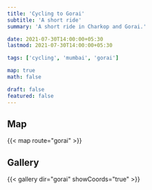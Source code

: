 ```yaml
---
title: 'Cycling to Gorai'
subtitle: 'A short ride'
summary: 'A short ride in Charkop and Gorai.'

date: 2021-07-30T14:00:00+05:30
lastmod: 2021-07-30T14:00:00+05:30

tags: ['cycling', 'mumbai', 'gorai']

map: true
math: false

draft: false
featured: false
---
```


## Map

{{< map route="gorai" >}}

## Gallery

{{< gallery dir="gorai" showCoords="true" >}}
